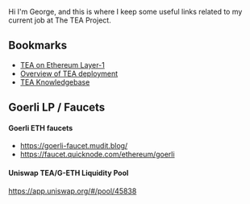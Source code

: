 Hi I'm George, and this is where I keep some useful links related to my current job at The TEA Project.

## Bookmarks
- [TEA on Ethereum Layer-1](https://github.com/tearust/eth_layer1#these-are-the-address-in-goerli-eth-testnet)
- [Overview of TEA deployment](https://github.com/orgs/tearust/projects/4/views/1)
- [TEA Knowledgebase](https://docs.teaproject.org)


## Goerli LP / Faucets
#### Goerli ETH faucets

- https://goerli-faucet.mudit.blog/
- https://faucet.quicknode.com/ethereum/goerli

#### Uniswap TEA/G-ETH Liquidity Pool
https://app.uniswap.org/#/pool/45838

<!--
**geopor/geopor** is a ✨ _special_ ✨ repository because its `README.md` (this file) appears on your GitHub profile.

Here are some ideas to get you started:

- 🔭 I’m currently working on ...
- 🌱 I’m currently learning ...
- 👯 I’m looking to collaborate on ...
- 🤔 I’m looking for help with ...
- 💬 Ask me about ...
- 📫 How to reach me: ...
- 😄 Pronouns: ...
- ⚡ Fun fact: ...
-->
